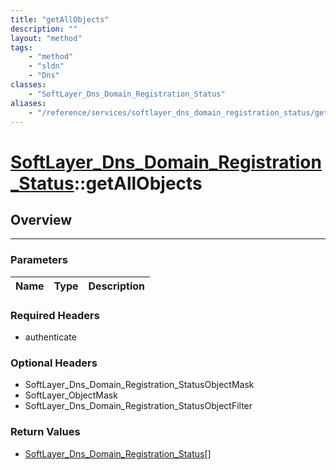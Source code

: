 ```yaml
---
title: "getAllObjects"
description: ""
layout: "method"
tags:
    - "method"
    - "sldn"
    - "Dns"
classes:
    - "SoftLayer_Dns_Domain_Registration_Status"
aliases:
    - "/reference/services/softlayer_dns_domain_registration_status/getAllObjects"
---
```

# [SoftLayer_Dns_Domain_Registration_Status](/reference/services/SoftLayer_Dns_Domain_Registration_Status)::getAllObjects




## Overview 


-----

### Parameters 
|Name | Type | Description |
| --- | --- | --- |


### Required Headers
* authenticate


### Optional Headers
* SoftLayer_Dns_Domain_Registration_StatusObjectMask
* SoftLayer_ObjectMask
* SoftLayer_Dns_Domain_Registration_StatusObjectFilter

### Return Values
* <a href='/reference/datatypes/SoftLayer_Dns_Domain_Registration_Status'>SoftLayer_Dns_Domain_Registration_Status[] </a>




